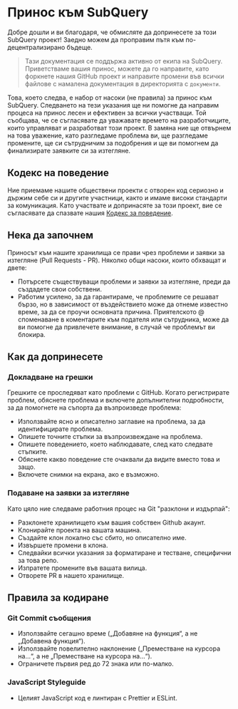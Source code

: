 # Принос към SubQuery

Добре дошли и ви благодаря, че обмисляте да допринесете за този SubQuery проект! Заедно можем да проправим пътя към по-децентрализирано бъдеще.

> Тази документация се поддържа активно от екипа на SubQuery. Приветстваме вашия принос, можете да го направите, като форкнете нашия GitHub проект и направите промени във всички файлове с намалена документация в директорията с `документи`.

Това, което следва, е набор от насоки (не правила) за принос към SubQuery. Следването на тези указания ще ни помогне да направим процеса на принос лесен и ефективен за всички участващи. Той съобщава, че се съгласявате да уважавате времето на разработчиците, които управляват и разработват този проект. В замяна ние ще отвърнем на това уважение, като разгледаме проблема ви, ще разгледаме промените, ще си сътрудничим за подобрения и ще ви помогнем да финализирате заявките си за изтегляне.

## Кодекс на поведение

Ние приемаме нашите обществени проекти с отворен код сериозно и държим себе си и другите участници, както и имаме високи стандарти за комуникация. Като участвате и допринасяте за този проект, вие се съгласявате да спазвате нашия [Кодекс за поведение](https://github.com/subquery/subql/blob/contributors-guide/CODE_OF_CONDUCT.md).

## Нека да започнем

Приносът към нашите хранилища се прави чрез проблеми и заявки за изтегляне (Pull Requests - PR). Няколко общи насоки, които обхващат и двете:

* Потърсете съществуващи проблеми и заявки за изтегляне, преди да създадете свои собствени.
* Работим усилено, за да гарантираме, че проблемите се решават бързо, но в зависимост от въздействието може да отнеме известно време, за да се проучи основната причина. Приятелското @ споменаване в коментарите към подателя или сътрудника, може да ви помогне да привлечете внимание, в случай че проблемът ви блокира.

## Как да допринесете

### Докладване на грешки

Грешките се проследяват като проблеми с GitHub. Когато регистрирате проблем, обяснете проблема и включете допълнителни подробности, за да помогнете на съпорта да възпроизведе проблема:

* Използвайте ясно и описателно заглавие на проблема, за да идентифицирате проблема.
* Опишете точните стъпки за възпроизвеждане на проблема.
* Опишете поведението, което наблюдавате, след като следвате стъпките.
* Обяснете какво поведение сте очаквали да видите вместо това и защо.
* Включете снимки на екрана, ако е възможно.

### Подаване на заявки за изтегляне

Като цяло ние следваме работния процес на Git "разклони и издърпай":

* Разклонете хранилището към вашия собствен Github акаунт.
* Клонирайте проекта на вашата машина.
* Създайте клон локално със сбито, но описателно име.
* Извършете промени в клона.
* Следвайки всички указания за форматиране и тестване, специфични за това репо.
* Изпратете промените във вашата вилица.
* Отворете PR в нашето хранилище.

## Правила за кодиране

### Git Commit съобщения

* Използвайте сегашно време („Добавяне на функция“, а не „Добавена функция“).
* Използвайте повелително наклонение („Преместване на курсора на...“, а не „Преместване на курсора на...“).
* Ограничете първия ред до 72 знака или по-малко.

### JavaScript Styleguide

* Целият JavaScript код е линтиран с Prettier и ESLint.
